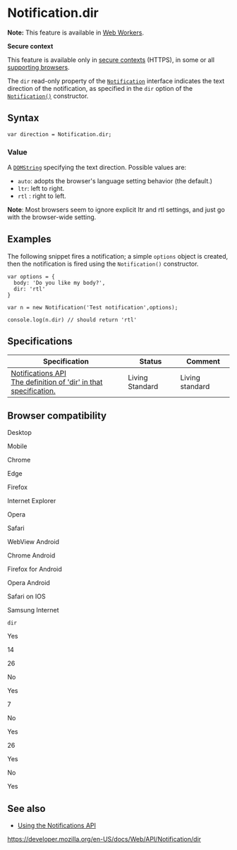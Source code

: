 # Notification.dir

**Note:** This feature is available in [Web Workers](../web_workers_api).

**Secure context**

This feature is available only in [secure contexts](https://developer.mozilla.org/en-US/docs/Web/Security/Secure_Contexts) (HTTPS), in some or all [supporting browsers](#browser_compatibility).

The `dir` read-only property of the [`Notification`](../notification) interface indicates the text direction of the notification, as specified in the `dir` option of the [`Notification()`](notification) constructor.

## Syntax

    var direction = Notification.dir;

### Value

A [`DOMString`](../domstring) specifying the text direction. Possible values are:

- `auto`: adopts the browser's language setting behavior (the default.)
- `ltr`: left to right.
- `rtl` : right to left.

**Note**: Most browsers seem to ignore explicit ltr and rtl settings, and just go with the browser-wide setting.

## Examples

The following snippet fires a notification; a simple `options` object is created, then the notification is fired using the `Notification()` constructor.

    var options = {
      body: 'Do you like my body?',
      dir: 'rtl'
    }

    var n = new Notification('Test notification',options);

    console.log(n.dir) // should return 'rtl'

## Specifications

<table><thead><tr class="header"><th>Specification</th><th>Status</th><th>Comment</th></tr></thead><tbody><tr class="odd"><td><a href="https://notifications.spec.whatwg.org/#dom-notification-dir">Notifications API<br />
<span class="small">The definition of 'dir' in that specification.</span></a></td><td><span class="spec-living">Living Standard</span></td><td>Living standard</td></tr></tbody></table>

## Browser compatibility

Desktop

Mobile

Chrome

Edge

Firefox

Internet Explorer

Opera

Safari

WebView Android

Chrome Android

Firefox for Android

Opera Android

Safari on IOS

Samsung Internet

`dir`

Yes

14

26

No

Yes

7

No

Yes

26

Yes

No

Yes

## See also

- [Using the Notifications API](../notifications_api/using_the_notifications_api)

<a href="https://developer.mozilla.org/en-US/docs/Web/API/Notification/dir" class="_attribution-link">https://developer.mozilla.org/en-US/docs/Web/API/Notification/dir</a>
